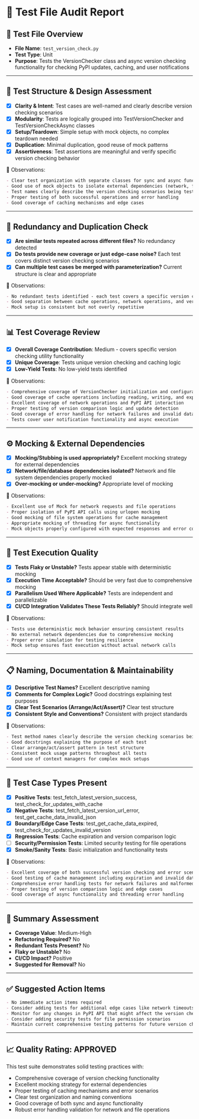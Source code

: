 # 🧪 Test File Audit Report

## 📌 **Test File Overview**

* **File Name**: `test_version_check.py`
* **Test Type**: Unit
* **Purpose**: Tests the VersionChecker class and async version checking functionality for checking PyPI updates, caching, and user notifications

---

## 🧱 **Test Structure & Design Assessment**

* [x] **Clarity & Intent**: Test cases are well-named and clearly describe version checking scenarios
* [x] **Modularity**: Tests are logically grouped into TestVersionChecker and TestVersionCheckAsync classes
* [x] **Setup/Teardown**: Simple setup with mock objects, no complex teardown needed
* [x] **Duplication**: Minimal duplication, good reuse of mock patterns
* [x] **Assertiveness**: Test assertions are meaningful and verify specific version checking behavior

📝 Observations:

```markdown
- Clear test organization with separate classes for sync and async functionality
- Good use of mock objects to isolate external dependencies (network, file system)
- Test names clearly describe the version checking scenarios being tested
- Proper testing of both successful operations and error handling
- Good coverage of caching mechanisms and edge cases
```

---

## 🔁 **Redundancy and Duplication Check**

* [x] **Are similar tests repeated across different files?** No redundancy detected
* [x] **Do tests provide new coverage or just edge-case noise?** Each test covers distinct version checking scenarios
* [x] **Can multiple test cases be merged with parameterization?** Current structure is clear and appropriate

📝 Observations:

```markdown
- No redundant tests identified - each test covers a specific version checking scenario
- Good separation between cache operations, network operations, and version comparison logic
- Mock setup is consistent but not overly repetitive
```

---

## 📊 **Test Coverage Review**

* [x] **Overall Coverage Contribution**: Medium - covers specific version checking utility functionality
* [x] **Unique Coverage**: Tests unique version checking and caching logic
* [x] **Low-Yield Tests**: No low-yield tests identified

📝 Observations:

```markdown
- Comprehensive coverage of VersionChecker initialization and configuration
- Good coverage of cache operations including reading, writing, and expiration
- Excellent coverage of network operations and PyPI API interaction
- Proper testing of version comparison logic and update detection
- Good coverage of error handling for network failures and invalid data
- Tests cover user notification functionality and async execution
```

---

## ⚙️ **Mocking & External Dependencies**

* [x] **Mocking/Stubbing is used appropriately?** Excellent mocking strategy for external dependencies
* [x] **Network/file/database dependencies isolated?** Network and file system dependencies properly mocked
* [x] **Over-mocking or under-mocking?** Appropriate level of mocking

📝 Observations:

```markdown
- Excellent use of Mock for network requests and file operations
- Proper isolation of PyPI API calls using urlopen mocking
- Good mocking of file system operations for cache management
- Appropriate mocking of threading for async functionality
- Mock objects properly configured with expected responses and error conditions
```

---

## 🚦 **Test Execution Quality**

* [x] **Tests Flaky or Unstable?** Tests appear stable with deterministic mocking
* [x] **Execution Time Acceptable?** Should be very fast due to comprehensive mocking
* [x] **Parallelism Used Where Applicable?** Tests are independent and parallelizable
* [x] **CI/CD Integration Validates These Tests Reliably?** Should integrate well

📝 Observations:

```markdown
- Tests use deterministic mock behavior ensuring consistent results
- No external network dependencies due to comprehensive mocking
- Proper error simulation for testing resilience
- Mock setup ensures fast execution without actual network calls
```

---

## 📋 **Naming, Documentation & Maintainability**

* [x] **Descriptive Test Names?** Excellent descriptive naming
* [x] **Comments for Complex Logic?** Good docstrings explaining test purposes
* [x] **Clear Test Scenarios (Arrange/Act/Assert)?** Clear test structure
* [x] **Consistent Style and Conventions?** Consistent with project standards

📝 Observations:

```markdown
- Test method names clearly describe the version checking scenarios being tested
- Good docstrings explaining the purpose of each test
- Clear arrange/act/assert pattern in test structure
- Consistent mock usage patterns throughout all tests
- Good use of context managers for complex mock setups
```

---

## 🧪 **Test Case Types Present**

* [x] **Positive Tests**: test_fetch_latest_version_success, test_check_for_updates_with_cache
* [x] **Negative Tests**: test_fetch_latest_version_url_error, test_get_cache_data_invalid_json
* [x] **Boundary/Edge Case Tests**: test_get_cache_data_expired, test_check_for_updates_invalid_version
* [x] **Regression Tests**: Cache expiration and version comparison logic
* [ ] **Security/Permission Tests**: Limited security testing for file operations
* [x] **Smoke/Sanity Tests**: Basic initialization and functionality tests

📝 Observations:

```markdown
- Excellent coverage of both successful version checking and error scenarios
- Good testing of cache management including expiration and invalid data
- Comprehensive error handling tests for network failures and malformed responses
- Proper testing of version comparison logic and edge cases
- Good coverage of async functionality and threading error handling
```

---

## 🏁 **Summary Assessment**

* **Coverage Value**: Medium-High
* **Refactoring Required?** No
* **Redundant Tests Present?** No
* **Flaky or Unstable?** No
* **CI/CD Impact?** Positive
* **Suggested for Removal?** No

---

## ✅ Suggested Action Items

```markdown
- No immediate action items required
- Consider adding tests for additional edge cases like network timeouts if needed
- Monitor for any changes in PyPI API that might affect the version checking logic
- Consider adding security tests for file permission scenarios
- Maintain current comprehensive testing patterns for future version checking enhancements
```

---

## 📈 **Quality Rating: APPROVED**

This test suite demonstrates solid testing practices with:
* Comprehensive coverage of version checking functionality
* Excellent mocking strategy for external dependencies
* Proper testing of caching mechanisms and error scenarios
* Clear test organization and naming conventions
* Good coverage of both sync and async functionality
* Robust error handling validation for network and file operations
